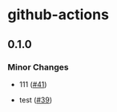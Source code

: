 # github-actions

## 0.1.0

### Minor Changes

- 111 ([#41](https://github.com/baseballyama/github-actions/pull/41))

* test ([#39](https://github.com/baseballyama/github-actions/pull/39))
